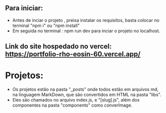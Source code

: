 ## Para iniciar:
- Antes de inciar o projeto , preisa instalar os requisítos, basta colocar no terminal "npm i" ou "npm install"
- Em seguida no terminal : npm run dev para inciar o projeto no localhost.

## Link do site hospedado no vercel:  https://portfolio-rho-eosin-60.vercel.app/

# Projetos:
- Os projetos estão na pasta "_posts" onde todos estão em arquivos md, na linguagem MarkDown, que são convertidos em HTML na pasta "libs".
- Eles são chamados no arquivo index.js, e "[slug].js", além dos componentes na pasta "components" como converImage.



